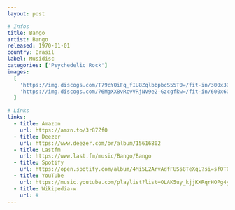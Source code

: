 ```yaml
---
layout: post

# Infos
title: Bango
artist: Bango
released: 1970-01-01
country: Brasil
label: Musidisc
categories: ['Psychedelic Rock']
images:
  [
    'https://img.discogs.com/T79cYQiFq_fIU8ZqlbbpbcS55T0=/fit-in/300x300/filters:strip_icc():format(jpeg):mode_rgb():quality(40)/discogs-images/R-6993528-1591204175-8797.jpeg.jpg',
    'https://img.discogs.com/76MgXX8vRcvVRjNV9e2-Gzcgfkw=/fit-in/600x600/filters:strip_icc():format(jpeg):mode_rgb():quality(90)/discogs-images/R-6993528-1591204176-8551.jpeg.jpg',
  ]

# Links
links:
  - title: Amazon
    url: https://amzn.to/3r87ZfO
  - title: Deezer
    url: https://www.deezer.com/br/album/15616802
  - title: Lastfm
    url: https://www.last.fm/music/Bango/Bango
  - title: Spotify
    url: https://open.spotify.com/album/4Mi5L2ArvAdfFUSs8TeXqL?si=sfOTGRNFTNCjgTmWpvqVSg
  - title: YouTube
    url: https://music.youtube.com/playlist?list=OLAK5uy_kjjKXRqrHOPg4ycCcv1ss6I0BKQhai818
  - title: Wikipedia-w
    url: #
---
```

